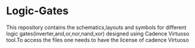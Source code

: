 # Logic-Gates
This repository contains the schematics,layouts and symbols for different logic gates(inverter,and,or,nor,nand,xor) designed using Cadence Virtuoso tool.To access the files one needs to have the license of cadence Virtuoso
